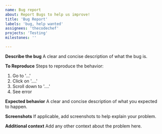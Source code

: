 ```yaml
---
name: Bug report
about: Report Bugs to help us improve!
title: 'Bug Report'
labels: 'bug, help wanted'
assignees: 'thecodechef'
projects: 'Testing'
milestones: ''

---
```


**Describe the bug**
A clear and concise description of what the bug is.

**To Reproduce**
Steps to reproduce the behavior:
1. Go to '...'
2. Click on '....'
3. Scroll down to '....'
4. See error

**Expected behavior**
A clear and concise description of what you expected to happen.

**Screenshots**
If applicable, add screenshots to help explain your problem.

**Additional context**
Add any other context about the problem here.
